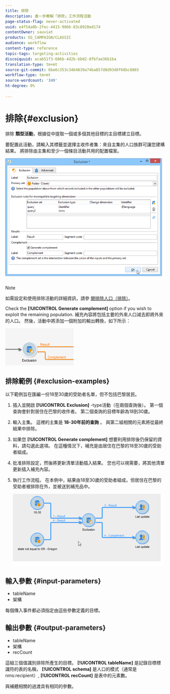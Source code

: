 ```yaml
---
title: 排除
description: 進一步瞭解「排除」工作流程活動
page-status-flag: never-activated
uuid: e4f54a0b-2fec-4415-986b-83c8928ed174
contentOwner: sauviat
products: SG_CAMPAIGN/CLASSIC
audience: workflow
content-type: reference
topic-tags: targeting-activities
discoiquuid: acab51f3-686b-4d2b-bb02-8fbfae36b1ba
translation-type: tm+mt
source-git-commit: 6be6c353c3464839a74ba857d8d93d0f68bc8865
workflow-type: tm+mt
source-wordcount: '349'
ht-degree: 0%

---
```



# 排除{#exclusion}

排除 **類型活動**，根據從中提取一個或多個其他目標的主目標建立目標。

要配置此活動，請輸入其標籤並選擇主收件者集：來自主集的人口族群可讓您建構結果。 將排除由主集和至少一個條目活動共用的配置檔案。

![](assets/s_user_segmentation_exclu.png)

>[!NOTE]
>
>如需設定和使用排除活動的詳細資訊，請參 [閱排除人口（排除）](../../workflow/using/targeting-data.md#excluding-a-population--exclusion-)。

Check the **[!UICONTROL Generate complement]** option if you wish to exploit the remaining population. 補充內容將包括主要的外來人口減去即將外來的人口。 然後，活動中將添加一個附加的輸出轉換，如下所示：

![](assets/s_user_segmentation_exclu_compl.png)

## 排除範例 {#exclusion-examples}

以下範例旨在匯編一份18至30歲的受助者名單，但不包括巴黎居民。

1. 插入並開啟 **[!UICONTROL Exclusion]** -type活動（在兩個查詢後）。 第一個查詢會針對居住在巴黎的收件者。 第二個查詢的目標年齡為18到30歲。
1. 輸入主集。 這裡的主集是 **18-30年前的查詢** 。 與第二組相關的元素將從最終結果中排除。
1. 如果您 **[!UICONTROL Generate complement]** 想要利用排除後仍保留的資料，請勾選此選項。 在這種情況下，補充是由居住在巴黎的18至30歲的受助者組成。
1. 批准排除設定，然後將更新清單活動插入結果。 您也可以視需要，將其他清單更新插入補充內容。
1. 執行工作流程。 在本例中，結果由18至30歲的受助者組成，但居住在巴黎的受助者被排除在外，並被送到補充品中。

   ![](assets/exclusion_example.png)

## 輸入參數 {#input-parameters}

* tableName
* 架構

每個傳入事件都必須指定由這些參數定義的目標。

## 輸出參數 {#output-parameters}

* tableName
* 架構
* recCount

這組三個值識別排除所產生的目標。 **[!UICONTROL tableName]** 是記錄目標標識符的表的名稱， **[!UICONTROL schema]** 是人口的模式（通常是nms:recipient）, **[!UICONTROL recCount]** 是表中的元素數。

與補體相關的過渡具有相同的參數。
